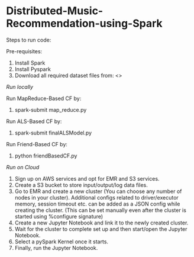 # Distributed-Music-Recommendation-using-Spark

Steps to run code:

Pre-requisites:
1) Install Spark
2) Install Pyspark
3) Download all required dataset files from: <>

*Run locally*

Run MapReduce-Based CF by:
1) spark-submit map_reduce.py

Run ALS-Based CF by:
1) spark-submit finalALSModel.py

Run Friend-Based CF by:
1) python friendBasedCF.py

*Run on Cloud*
1. Sign up on AWS services and opt for EMR and S3 services.
2. Create a S3 bucket to store input/output/log data files.
3. Go to EMR and create a new cluster (You can choose any number of nodes in your cluster). Additional configs related to driver/executor memory, session timeout etc. can be added as a JSON config while creating the cluster. (This can be set manually even after the cluster is started using %configure signature)
4. Create a new Jupyter Notebook and link it to the newly created cluster.
5. Wait for the cluster to complete set up and then start/open the Jupyter Notebook.
6. Select a pySpark Kernel once it starts.
7. Finally, run the Jupyter Notebook.
